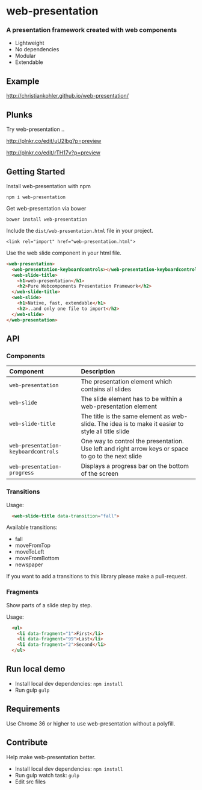 web-presentation
========

### A presentation framework created with web components

* Lightweight
* No dependencies
* Modular
* Extendable

## Example
http://christiankohler.github.io/web-presentation/

## Plunks
Try web-presentation ..

http://plnkr.co/edit/uU2lbg?p=preview

http://plnkr.co/edit/rTH17v?p=preview

## Getting Started

Install web-presentation with npm

    npm i web-presentation

Get web-presentation via bower

    bower install web-presentation

Include the `dist/web-presentation.html` file in your project.

    <link rel="import" href="web-presentation.html">

Use the web slide component in your html file.

```html
<web-presentation>
  <web-presentation-keyboardcontrols></web-presentation-keyboardcontrols>
  <web-slide-title>
    <h1>web-presentation</h1>
    <h2>Pure Webcomponents Presentation Framework</h2>
  </web-slide-title>
  <web-slide>
    <h1>Native, fast, extendable</h1>
    <h2>..and only one file to import</h2>
  </web-slide>
</web-presentation>
```

## API

### Components

|Component|Description|
|:--------|:----------|
|`web-presentation`|The presentation element which contains all slides|
|`web-slide`|The slide element has to be within a web-presentation element|
|`web-slide-title`|The title is the same element as web-slide. The idea is to make it easier to style all title slide|
|`web-presentation-keyboardcontrols`|One way to control the presentation. Use left and right arrow keys or space to go to the next slide|
|`web-presentation-progress`|Displays a progress bar on the bottom of the screen|

### Transitions
Usage:

```html
  <web-slide-title data-transition="fall">
```

Available transitions:
* fall
* moveFromTop
* moveToLeft
* moveFromBottom
* newspaper

If you want to add a transitions to this library please make a pull-request.

### Fragments
Show parts of a slide step by step.

Usage:

```html
  <ul>
    <li data-fragment="1">First</li>
    <li data-fragment="99">Last</li>
    <li data-fragment="2">Second</li>
  </ul>
```

## Run local demo
* Install local dev dependencies: `npm install`
* Run gulp `gulp`

## Requirements
Use Chrome 36 or higher to use web-presentation without a polyfill.

## Contribute
Help make web-presentation better.

* Install local dev dependencies: `npm install`
* Run gulp watch task: `gulp`
* Edit src files
